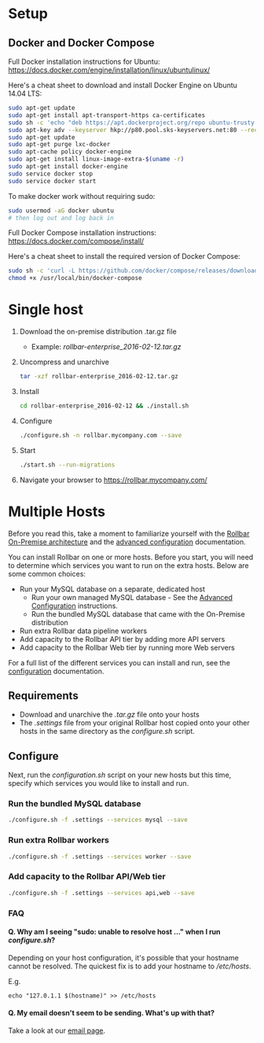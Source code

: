 # Setup

## Docker and Docker Compose

Full Docker installation instructions for Ubuntu: https://docs.docker.com/engine/installation/linux/ubuntulinux/

Here's a cheat sheet to download and install Docker Engine on Ubuntu 14.04 LTS:

```sh
sudo apt-get update
sudo apt-get install apt-transport-https ca-certificates
sudo sh -c 'echo "deb https://apt.dockerproject.org/repo ubuntu-trusty main" > /etc/apt/sources.list.d/docker.list'
sudo apt-key adv --keyserver hkp://p80.pool.sks-keyservers.net:80 --recv-keys 58118E89F3A912897C070ADBF76221572C52609D
sudo apt-get update
sudo apt-get purge lxc-docker
sudo apt-cache policy docker-engine
sudo apt-get install linux-image-extra-$(uname -r)
sudo apt-get install docker-engine
sudo service docker stop
sudo service docker start
```

To make docker work without requiring sudo:

```sh
sudo usermod -aG docker ubuntu
# then log out and log back in
```

Full Docker Compose installation instructions: https://docs.docker.com/compose/install/

Here's a cheat sheet to install the required version of Docker Compose:

```sh
sudo sh -c 'curl -L https://github.com/docker/compose/releases/download/1.6.1/docker-compose-`uname -s`-`uname -m` > /usr/local/bin/docker-compose'
chmod +x /usr/local/bin/docker-compose
```

# Single host

1. Download the on-premise distribution .tar.gz file
   - Example: *rollbar-enterprise_2016-02-12.tar.gz*
2. Uncompress and unarchive

    ```sh
    tar -xzf rollbar-enterprise_2016-02-12.tar.gz
    ```
3. Install

    ```sh
    cd rollbar-enterprise_2016-02-12 && ./install.sh
    ```
4. Configure

    ```sh
    ./configure.sh -n rollbar.mycompany.com --save
    ```
5. Start

    ```sh
    ./start.sh --run-migrations
    ```
6. Navigate your browser to https://rollbar.mycompany.com/

# Multiple Hosts

Before you read this, take a moment to familiarize yourself with the
[Rollbar On-Premise architecture](architecture.md "Rollbar On-Premise Architecture") and
the [advanced configuration](configure.md#advanced "Advanced Rollbar Configuration")
documentation.

You can install Rollbar on one or more hosts. Before you start, you will need to determine
which services you want to run on the extra hosts. Below are some common choices:

- Run your MySQL database on a separate, dedicated host
  - Run your own managed MySQL database - See the [Advanced Configuration](configure.md#advanced "Advanced Rollbar Configuration") instructions.
  - Run the bundled MySQL database that came with the On-Premise distribution
- Run extra Rollbar data pipeline workers
- Add capacity to the Rollbar API tier by adding more API servers
- Add capacity to the Rollbar Web tier by running more Web servers

For a full list of the different services you can install and run, see the
[configuration](configure.md "Rollbar Configuration") documentation.

## Requirements

- Download and unarchive the *.tar.gz* file onto your hosts
- The *.settings* file from your original Rollbar host copied onto your other hosts in the same
  directory as the *configure.sh* script.

## Configure

Next, run the *configuration.sh* script on your new hosts but this time, specify which services
you would like to install and run.

### Run the bundled MySQL database

```sh
./configure.sh -f .settings --services mysql --save
```

### Run extra Rollbar workers

```sh
./configure.sh -f .settings --services worker --save
```

### Add capacity to the Rollbar API/Web tier

```sh
./configure.sh -f .settings --services api,web --save
```

### FAQ

#### Q. Why am I seeing "sudo: unable to resolve host ..." when I run *configure.sh*?

Depending on your host configuration, it's possible that your hostname cannot be resolved.
The quickest fix is to add your hostname to */etc/hosts*.

E.g.
```
echo "127.0.1.1 $(hostname)" >> /etc/hosts
```

#### Q. My email doesn't seem to be sending.  What's up with that?

Take a look at our [email page](email.md).

